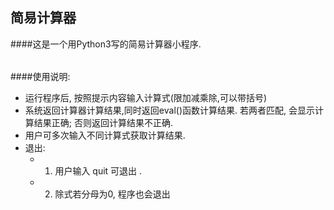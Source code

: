 ## 简易计算器
####这是一个用Python3写的简易计算器小程序.

######

####使用说明:
- 运行程序后, 按照提示内容输入计算式(限加减乘除,可以带括号)
- 系统返回计算器计算结果,同时返回eval()函数计算结果. 若两者匹配, 会显示计算结果正确; 否则返回计算结果不正确.
- 用户可多次输入不同计算式获取计算结果. 
- 退出:
  - 1. 用户输入 quit 可退出 .
  - 2. 除式若分母为0, 程序也会退出